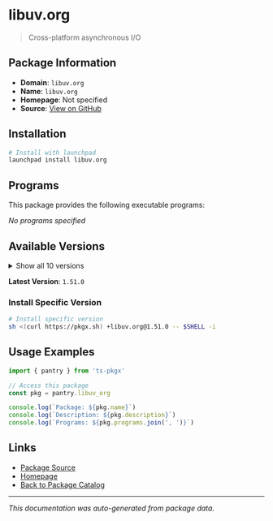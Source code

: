 # libuv.org

> Cross-platform asynchronous I/O

## Package Information

- **Domain**: `libuv.org`
- **Name**: `libuv.org`
- **Homepage**: Not specified
- **Source**: [View on GitHub](https://github.com/pkgxdev/pantry/tree/main/projects/libuv.org/package.yml)

## Installation

```bash
# Install with launchpad
launchpad install libuv.org
```

## Programs

This package provides the following executable programs:

*No programs specified*

## Available Versions

<details>
<summary>Show all 10 versions</summary>

- `1.51.0`, `1.50.0`, `1.49.2`, `1.49.1`, `1.49.0`
- `1.48.0`, `1.47.0`, `1.46.0`, `1.45.0`, `1.44.2`

</details>

**Latest Version**: `1.51.0`

### Install Specific Version

```bash
# Install specific version
sh <(curl https://pkgx.sh) +libuv.org@1.51.0 -- $SHELL -i
```

## Usage Examples

```typescript
import { pantry } from 'ts-pkgx'

// Access this package
const pkg = pantry.libuv_org

console.log(`Package: ${pkg.name}`)
console.log(`Description: ${pkg.description}`)
console.log(`Programs: ${pkg.programs.join(', ')}`)
```

## Links

- [Package Source](https://github.com/pkgxdev/pantry/tree/main/projects/libuv.org/package.yml)
- [Homepage](#)
- [Back to Package Catalog](../package-catalog.md)

---

*This documentation was auto-generated from package data.*
